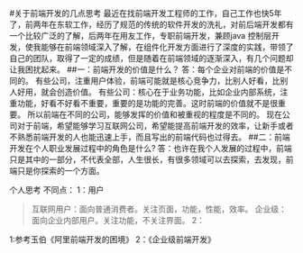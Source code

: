 #关于前端开发的几点思考
最近在找前端开发工程师的工作，自己工作也快5年了，前两年在东软工作，经历了规范的传统的软件开发的洗礼，对前后端开发都有一个比较广泛的了解，后两年在用友工作，专职前端开发，兼顾java 控制层开发，使我能够在前端领域深入了解，在组件化开发方面进行了深度的实践，带领了自己的团队，取得了一定的成绩，但是随着在前端领域的逐渐深入，有几个问题却让我困扰起来。
##一：前端开发的价值是什么？
答：每个企业对前端的价值是不同的。
  有些公司，注重用户体验，前端可能就是核心竞争力，比别人好看，比别人好用，就会创造价值。
  有些公司：核心在于业务功能，比如企业内部系统，注重功能，好看不好看不重要，重要的是功能的完善。这时前端的价值就不是很重要。
  所以前端在不同的公司，能够发挥的价值和被重视的程度是不同的。
  现在公司对于前端，希望能够学习互联网公司，希望能提高前端开发的效率，让新手或者不熟悉前端开发的人也能迅速上手，而且写出的前端代码也过得去。
##二：前端开发在个人职业发展过程中的角色是什么?
  答：也许在我个人发展的过程中，前端只是其中的一部分，不代表全部，人生很长，有很多领域可以去探索，去发现，前端只是你探索的一个方面。
  

个人思考
不同点：
1：用户
>互联网用户：面向普通消费者。关注页面，功能，性能，效率。
>企业级：面向企业内部用户。关注功能，不关注界面。
2：

1:参考玉伯《阿里前端开发的困境》
2：《企业级前端开发》
